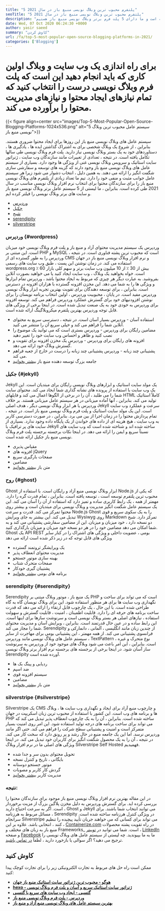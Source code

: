 ```yaml
---
title: "5 پلتفرم محبوب ترین وبلاگ نویسی منبع باز در سال 2021" 
seoTitle: "5 پلتفرم محبوب ترین وبلاگ نویسی منبع باز در سال 2021" 
description: "تیم ما لیست گسترده ای از ابزارهای وبلاگ نویسی و مدیریت محتوا را پشت سر گذاشته است و ما دارای 5 پلت فرم برتر وبلاگ نویسی منبع باز هستیم." 
date: Wed, 07 Oct 2020 06:24:30 +0000
author: yasir saeed
summary: "کاوش کردن" 
url: /fa/top-5-most-popular-open-source-blogging-platforms-in-2021/
categories: ['Blogging']
---
```


# برای راه اندازی یک وب سایت و وبلاگ اولین کاری که باید انجام دهید این است که پلت فرم وبلاگ نویسی درست را انتخاب کنید که تمام نیازهای ایجاد محتوا و نیازهای مدیریت محتوا را برآورده می کند.

{{< figure align=center src="images/Top-5-Most-Popular-Open-Source-Blogging-Platforms-1024x536.png" alt="5 سیستم عامل محبوب ترین وبلاگ نویسی منبع باز">}}

سیستم عامل های وبلاگ نویسی منبع باز این روزها برای ایجاد محتوا ضروری هستند. بنابراین ، از شروع یک وبلاگ شخصی برای به اشتراک گذاشتن ایده ها ، یادگیری ها ، دستاوردهای خود به یک بستر وبلاگ نویسی نیاز دارید. پلت فرم وبلاگ نویسی طی سالها تکامل یافته است. در نتیجه ، تعدادی از تغییرات مانند سازندگان وب سایت ، ژنراتور سایت استاتیک و سرویس وبلاگ نویسی غنی از ویژگی ها وجود دارد.
بسیاری از سیستم عامل های وبلاگ نویسی منبع باز وجود دارند که گزینه های توسعه و سفارشی سازی شگفت انگیز را ارائه می دهند. به همین دلیل ، انتخاب دشوار می شود زیرا هر سیستم عامل جوانب مثبت و منفی خود را دارد. تیم ما تعداد زیادی از پلتفرم های وبلاگ نویسی منبع باز را برای سازندگان محتوا برای انتخاب نرم افزار وبلاگ نویسی مناسب در سال 2021 طی کرده است. بنابراین ، ما لیستی از 5 سیستم عامل برتر وبلاگ نویسی منبع باز و سایت های برتر وبلاگ نویسی را فیلتر کرده ایم.
  * [وردپرس][1]
  * [جکیل][2]
  * [شبح][3]
  * [serendipity][4]
  * [silverstripe][5]


###  **وردپرس**  {#wordpress}

وردپرس یک سیستم مدیریت محتوای آزاد و منبع باز و پلت فرم وبلاگ نویسی خود میزبان است. این مبتنی بر PHP و MySQL است که محبوب ترین پشته فناوری است. در نتیجه ، وردپرس را به طور گسترده ای از CMS و نرم افزار وبلاگ نویسی منبع باز در جهان استفاده می کند. در زمان نوشتن این پست ، طبق وب سایت های رسمی wordpress.org بیش از 30 ٪ از 10 میلیون وب سایت برتر و سهم کلی بازار 60 ٪ است.
خواه بخواهید یک وبلاگ ، وب سایت ایجاد کنید یا می خواهید بصورت آنلاین بفروشید. به عبارت دیگر هر چیزی که مربوط به ایجاد محتوا باشد ، وردپرس تمام ابزارها و ویژگی ها را به شما می دهد. این مخزن افزونه گسترده با هزاران افزونه در دسترس است. بنابراین ، برای توسعه دهندگان برای تقویت بهترین تجربه ابزار وبلاگ نویسی وردپرس مفید است.
در پایان ، محبوبیت وردپرس ، اولین انتخاب برنامه نویسان را برای نوشتن افزودنیهای خود برای گسترش عملکرد وردپرس فراهم می کند. توسعه افزونه برای وردپرس به خودی خود به یک صنعت تبدیل شده است.
در اینجا برخی از ویژگی های قابل توجه وردپرس بهترین پلتفرم میکروبلاگینگ ارائه شده است.
  * استفاده آسان - وردپرس بسیار آسان است. در نتیجه ، دسترسی سریع به محتوای آنلاین شما را فراهم می کند و خیلی سریع آن را منتشر می کنید.
  * مضامین رایگان برای وردپرس - وردپرس بستری است که می توانید یک موضوع را نصب کنید و ظاهر و احساس وب سایت خود را تغییر دهید
  * افزونه های رایگان برای وردپرس - وردپرس یک مخزن افزونه برای تقویت و گسترش وبلاگ خود ارائه می دهد.
  * پشتیبانی چند زبانه - وردپرس پشتیبانی چند زبانه را درست در خارج از جعبه فراهم می کند.
  * جامعه بزرگ توسعه دهنده منبع باز
    [بیشتر بخوانید][6]


###  **جکیل**  {#jekyll}

Jekyll یک مولد سایت استاتیک و ابزارهای وبلاگ نویسی رایگان برای مبتدیان است. این یک وب سایت با استفاده از پرونده های نشانه گذاری شما ایجاد می کند. محتوای سایت شما را می طلبد ، آن را در برخی از الگوها اعمال می کند و فایلهای HTML کاملاً استاتیک تولید می کند. بنابراین ، آنها آماده میزبانی در هر سیستم عامل میزبانی هستند.
بر خلاف وردپرس یا هر ابزار وبلاگ نویسی دیگر ، هدف اصلی Jekyll سرعت و عملکرد وب سایت است. این یک مولد سایت استاتیک و پلت فرم وبلاگ نویسی منبع باز است. در نتیجه ، تمام پردازش محتوا را در زمان اجرا از بین می برد. بنابراین ، در صورت دسترسی کاربر به وب سایت ، هیچ هزینه ای از داده های خواندن از یک پایگاه داده وجود ندارد. بسیاری از سایت های پر ترافیک با Jekyll ساخته شده اند و شناخته شده است که وب سایت های نسبتاً سریع و ایمن را ارائه می دهد.
در اینجا نکات برجسته برجسته پلت فرم وبلاگ نویسی منبع باز جکیل ارائه شده است.
  * مقیاس پذیری
  * افزونه های jQuery
  * صفحات بارگیری سریع
  * مضامین
  * متن باز
    [بیشتر بخوانید][7]


###  **روح**  {#ghost}

Ghost ابزار وبلاگ نویسی منبع آزاد و رایگان است. با استفاده از Node.js که یکی از محبوب ترین پلتفرم توسعه است ، توسعه یافته است. بنابراین ، تمام قدرت گره را دارد. مهمتر از همه ، یک رابط کاربری ساده و تمیز دارد که استفاده از آن را آسان می کند. این یک سیستم عامل شگفت انگیز مدیریت و وبلاگ نویسی برای مبتدیان است و بیشتر روی محتوا تمرکز می کند.
قدرت و سرعت Node.js Ghost را به یک سکوی سریع و قوی تبدیل می کند. این بیشتر به جای ویرایش Wysiwyg روی Markdown تمرکز دارد. شبح دو نسخه دارد ، خود میزبان و میزبان. این از مضامین سفارشی پشتیبانی می کند و به شما امکان می دهد مضامین خود را در هر دو نسخه خود میزبان و میزبان بارگذاری کنید.
Ghost یک API REST بومی ، عضویت داخلی و ویژگی های اشتراک را در کنار سایر ویژگی های قابل توجه که در زیر ذکر شده است ارائه می دهد
  * یک ویرایشگر ثروتمند گسترده
  * مدیریت محتوای انعطاف پذیر
  * بهینه سازی موتور جستجو
  * صفحات متحرک شتاب
  * پشتیبان گیری خودکار
  * برنامه های بومی
    [بیشتر بخوانید][8]


###  **serendipity**  {#serendipity}

Serendipity یک منبع باز ، موتور وبلاگ مبتنی بر PHP است که می تواند برای ساخت و نگهداری وب سایت ها برای هر منظور استفاده شود. این برای وبلاگ نویسان گاه به گاه طراحی شده است. با این حال ، یک چارچوب قابل ارتقاء را ارائه می دهد که قدرت ساخت برنامه های حرفه ای را دارد.
قابلیت اطمینان ، امنیت ، قابلیت گسترش و سهولت استفاده ، نیازهای اصلی هر بستر وبلاگ نویسی است و سرنوشت سازها برای اینها است. این رابط ساده و در عین حال قدرتمند است. بنابراین ، ویرایش آسان و مدیریت محتوای شما را مجاز می کند.
Serendipity از چندین زبان مانند انگلیسی ، آلمانی ، دانمارکی و فرانسوی پشتیبانی می کند. از همه مهمتر ، این پشتیبانی بومی برای مهاجرت از سایر سیستم عامل های وبلاگ نویسی مانند وردپرس ، TextPattern ، نوع متحرک و غیره است. بنابراین ، این امر باعث می شود وبلاگ های موجود خود از وردپرس به سرنوشت ساز آسان شود.
در اینجا برخی از برجسته های برجسته نرم افزار برتر وبلاگ نویسی Serendipity آورده شده است.
  * ردیابی و پینگ بک ها
  * ضد اسپم
  * سیستم افزونه قوی
  * مضامین
  * متن باز
    [بیشتر بخوانید][9]


###  **silverstripe**  {#silverstripe}

Silverstripe یک CMS و چارچوب منبع آزاد برای ایجاد و نگهداری وب سایت ها ، وبلاگ ها و برنامه های وب است. این کشور با استفاده از محبوب ترین زبان اسکریپت در جهان PHP ساخته شده است. بنابراین ، آن را به یک چارچوب انعطاف پذیر تبدیل می کند که می تواند برای ساخت برنامه های درجه تولید استفاده شود.
این امر روی امنیت بسیار متمرکز است و امنیت و پشتیبانی سطح شرکت را فراهم می کند. حتی اگر مانند وردپرس نرسد. اما این یک جامعه منبع در حال رشد و پر رونق دارد که سخت کار می کند. در نتیجه ، آن را به یک محصول شگفت انگیز برای کاربران خود تبدیل می کند.
در اینجا ویژگی های اصلی ما در نرم افزار وبلاگ Silverstripe Self Hosted فهمیدیم.
  * تحویل محتوای بدون سر و جدا شده
  * بایگانی ، تاریخ و کنترل نسخه
  * موتور جستجو دوستانه
  * گردش کار کاربر و مصوبات
  * مدیریت کاربر
    [بیشتر بخوانید][10]

### نتیجه:
در این مقاله بهترین نرم افزار وبلاگ نویسی منبع باز موجود برای سازندگان محتوا را بررسی کرده اید. برای گسترش وردپرس به دلیل مخزن پلاگین بزرگ از مزیت برخوردار است. اگر به سرعت احتیاج دارید ، Ghost و Jekyll می توانند انتخاب شما باشند. برای مسائل مربوط به هرزنامه ، Serendipity در ویژگی کنترل هرزنامه ساخته شده است. سرانجام Silverstripe می تواند برای کسانی که می خواهند جریان تأیید پیچیده را تنظیم کنند ، انتخابی باشد.
علاوه بر این ، [Containerize.com][11] در راه تقویت پشته محصولات منبع باز به زبان های مختلف و Frameworks_ است. شما می توانید در [توییتر][12] ، [LinkedIn][13] و صفحه [Facebook][14] ما به ما بپیوندید. چه لیستی از سیستم عامل های وبلاگ نویسی را ترجیح می دهید؟ اگر سوالی یا بازخورد دارید ، لطفاً [در تماس باشید][15].

## کاوش کنید
ممکن است راه حل های مربوط به تجارت الکترونیکی زیر را برای تجارت کوچک پیدا کنید:
* [  **هوگو - محبوب ترین ژنراتور سایت استاتیک منبع باز جهان**  ][16]
* [  **hexo - ژنراتور سایت استاتیک سریع و آسان و پلت فرم وبلاگ نویسی**  ][17]
* [  **گتسبی - ایجاد وب سایت های سریع با گتسبی**  ][18]
*  **[وردپرس - پلت فرم وبلاگ نویسی منبع باز][19]**  
*  **[بهترین سیستم عامل های وبلاگ نویسی منبع آزاد و منبع باز][20]**  



 [1]: #wordpress
 [2]: #jekyll
 [3]: #ghost
 [4]: #serendipity
 [5]: #silverstripe
 [6]: https://products.containerize.com/blogging/wordpress
 [7]: https://products.containerize.com/blogging/jekyll
 [8]: https://products.containerize.com/blogging/ghost
 [9]: https://products.containerize.com/blogging/serendipity
 [10]: https://products.containerize.com/blogging/silverstripe
 [11]: https://www.containerize.com/
 [12]: https://twitter.com/containerize_co
 [13]: https://www.linkedin.com/company/containerize/
 [14]: http://facebook.com/containerize
 [15]: mailto:yasir.saeed@aspose.com
 [16]: https://products.containerize.com/blogging/hugo/
 [17]: https://products.containerize.com/blogging/hexo/
 [18]: https://products.containerize.com/blogging/gatsby/
 [19]: https://products.containerize.com/blogging/wordpress/
 [20]: https://products.containerize.com/blogging/
